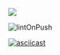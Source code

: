 <a href="https://codeclimate.com/github/codeclimate/codeclimate/maintainability"><img src="https://api.codeclimate.com/v1/badges/a99a88d28ad37a79dbf6/maintainability" /></a>

![lintOnPush](https://github.com/eKulshan/frontend-project-lvl1/workflows/.github/workflows/lintOnPush.yml/badge.svg)

[![asciicast](https://asciinema.org/a/xmdQvtAnStMdZqSBr5F4BP6OO.svg)](https://asciinema.org/a/xmdQvtAnStMdZqSBr5F4BP6OO)
